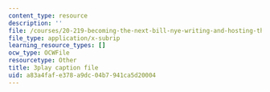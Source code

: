 ```yaml
---
content_type: resource
description: ''
file: /courses/20-219-becoming-the-next-bill-nye-writing-and-hosting-the-educational-show-january-iap-2015/a83a4fafe378a9dc04b7941ca5d20004_aFwEKt4rD9w.srt
file_type: application/x-subrip
learning_resource_types: []
ocw_type: OCWFile
resourcetype: Other
title: 3play caption file
uid: a83a4faf-e378-a9dc-04b7-941ca5d20004
---
```

